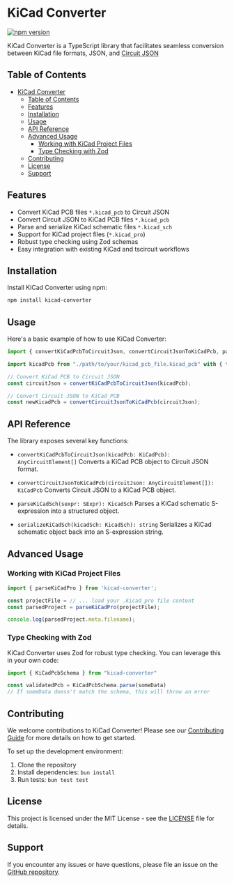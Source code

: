 # KiCad Converter

[![npm version](https://badge.fury.io/js/kicad-converter.svg)](https://badge.fury.io/js/kicad-converter)

KiCad Converter is a TypeScript library that facilitates seamless conversion between KiCad file formats, JSON, and [Circuit JSON](https://docs.tscircuit.com/api-reference/advanced/soup)

## Table of Contents

- [KiCad Converter](#kicad-converter)
  - [Table of Contents](#table-of-contents)
  - [Features](#features)
  - [Installation](#installation)
  - [Usage](#usage)
  - [API Reference](#api-reference)
  - [Advanced Usage](#advanced-usage)
    - [Working with KiCad Project Files](#working-with-kicad-project-files)
    - [Type Checking with Zod](#type-checking-with-zod)
  - [Contributing](#contributing)
  - [License](#license)
  - [Support](#support)

## Features

- Convert KiCad PCB files `*.kicad_pcb` to Circuit JSON
- Convert Circuit JSON to KiCad PCB files `*.kicad_pcb`
- Parse and serialize KiCad schematic files `*.kicad_sch`
- Support for KiCad project files (`*.kicad_pro`)
- Robust type checking using Zod schemas
- Easy integration with existing KiCad and tscircuit workflows

## Installation

Install KiCad Converter using npm:

```bash
npm install kicad-converter
```

## Usage

Here's a basic example of how to use KiCad Converter:

```typescript
import { convertKiCadPcbToCircuitJson, convertCircuitJsonToKiCadPcb, parseKiCadSch } from 'kicad-converter';

import kicadPcb from "./path/to/your/kicad_pcb_file.kicad_pcb" with { type: "text" }

// Convert KiCad PCB to Circuit JSON
const circuitJson = convertKiCadPcbToCircuitJson(kicadPcb);

// Convert Circuit JSON to KiCad PCB
const newKicadPcb = convertCircuitJsonToKiCadPcb(circuitJson);
```

## API Reference

The library exposes several key functions:

- `convertKiCadPcbToCircuitJson(kicadPcb: KiCadPcb): AnyCircuitElement[]`
  Converts a KiCad PCB object to Circuit JSON format.

- `convertCircuitJsonToKiCadPcb(circuitJson: AnyCircuitElement[]): KiCadPcb`
  Converts Circuit JSON to a KiCad PCB object.

- `parseKiCadSch(sexpr: SExpr): KicadSch`
  Parses a KiCad schematic S-expression into a structured object.

- `serializeKiCadSch(kicadSch: KicadSch): string`
  Serializes a KiCad schematic object back into an S-expression string.

## Advanced Usage

### Working with KiCad Project Files

```typescript
import { parseKiCadPro } from 'kicad-converter';

const projectFile = // ... load your .kicad_pro file content
const parsedProject = parseKiCadPro(projectFile);

console.log(parsedProject.meta.filename);
```

### Type Checking with Zod

KiCad Converter uses Zod for robust type checking. You can leverage this in your own code:

```typescript
import { KiCadPcbSchema } from "kicad-converter"

const validatedPcb = KiCadPcbSchema.parse(someData)
// If someData doesn't match the schema, this will throw an error
```

## Contributing

We welcome contributions to KiCad Converter! Please see our [Contributing Guide](CONTRIBUTING.md) for more details on how to get started.

To set up the development environment:

1. Clone the repository
2. Install dependencies: `bun install`
3. Run tests: `bun test test`

## License

This project is licensed under the MIT License - see the [LICENSE](LICENSE) file for details.

## Support

If you encounter any issues or have questions, please file an issue on the [GitHub repository](https://github.com/yourusername/kicad-converter/issues).

